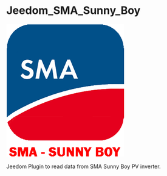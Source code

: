 # Jeedom_SMA_Sunny_Boy

![GitHub Logo](/plugin_info/SMA_SunnyBoy_icon.png)

Jeedom Plugin to read data from SMA Sunny Boy PV inverter.
